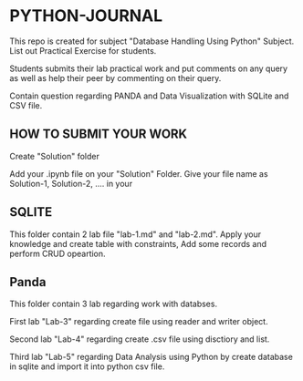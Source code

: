# PYTHON-JOURNAL
This repo is created for subject "Database Handling Using Python" Subject. List out Practical Exercise for students.

Students submits their lab practical work and put comments on any query as well as help their peer by commenting on their query.

Contain question regarding PANDA and Data Visualization with SQLite and CSV file.

## HOW TO SUBMIT YOUR WORK

Create "Solution" folder 

Add your .ipynb file on your "Solution" Folder. Give your file name as Solution-1, Solution-2, .... in your 

## SQLITE

This folder contain 2 lab file "lab-1.md" and "lab-2.md". Apply your knowledge and create table with constraints, Add some records and perform CRUD opeartion.

## Panda

This folder contain 3 lab regarding work with databses. 

First lab "Lab-3" regarding create file using reader and writer object. 

Second lab "Lab-4" regarding create .csv file using disctiory and list.

Third lab "Lab-5" regarding Data Analysis using Python by create database in sqlite and import it into python csv file.






